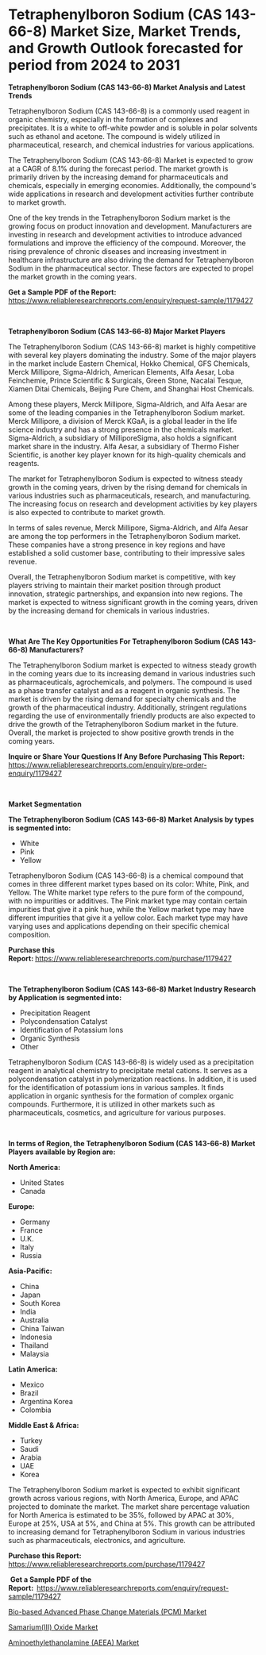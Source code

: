 <p><h1>Tetraphenylboron Sodium (CAS 143-66-8) Market Size, Market Trends, and Growth Outlook forecasted for period from 2024 to 2031</h1></p><p><strong>Tetraphenylboron Sodium (CAS 143-66-8) Market Analysis and Latest Trends</strong></p>
<p><p>Tetraphenylboron Sodium (CAS 143-66-8) is a commonly used reagent in organic chemistry, especially in the formation of complexes and precipitates. It is a white to off-white powder and is soluble in polar solvents such as ethanol and acetone. The compound is widely utilized in pharmaceutical, research, and chemical industries for various applications.</p><p>The Tetraphenylboron Sodium (CAS 143-66-8) Market is expected to grow at a CAGR of 8.1% during the forecast period. The market growth is primarily driven by the increasing demand for pharmaceuticals and chemicals, especially in emerging economies. Additionally, the compound's wide applications in research and development activities further contribute to market growth.</p><p>One of the key trends in the Tetraphenylboron Sodium market is the growing focus on product innovation and development. Manufacturers are investing in research and development activities to introduce advanced formulations and improve the efficiency of the compound. Moreover, the rising prevalence of chronic diseases and increasing investment in healthcare infrastructure are also driving the demand for Tetraphenylboron Sodium in the pharmaceutical sector. These factors are expected to propel the market growth in the coming years.</p></p>
<p><strong>Get a Sample PDF of the Report:&nbsp;</strong> <a href="https://www.reliableresearchreports.com/enquiry/request-sample/1179427">https://www.reliableresearchreports.com/enquiry/request-sample/1179427</a></p>
<p>&nbsp;</p>
<p><strong>Tetraphenylboron Sodium (CAS 143-66-8) Major Market Players</strong></p>
<p><p>The Tetraphenylboron Sodium (CAS 143-66-8) market is highly competitive with several key players dominating the industry. Some of the major players in the market include Eastern Chemical, Hokko Chemical, GFS Chemicals, Merck Millipore, Sigma-Aldrich, American Elements, Alfa Aesar, Loba Feinchemie, Prince Scientific & Surgicals, Green Stone, Nacalai Tesque, Xiamen Ditai Chemicals, Beijing Pure Chem, and Shanghai Host Chemicals.</p><p>Among these players, Merck Millipore, Sigma-Aldrich, and Alfa Aesar are some of the leading companies in the Tetraphenylboron Sodium market. Merck Millipore, a division of Merck KGaA, is a global leader in the life science industry and has a strong presence in the chemicals market. Sigma-Aldrich, a subsidiary of MilliporeSigma, also holds a significant market share in the industry. Alfa Aesar, a subsidiary of Thermo Fisher Scientific, is another key player known for its high-quality chemicals and reagents.</p><p>The market for Tetraphenylboron Sodium is expected to witness steady growth in the coming years, driven by the rising demand for chemicals in various industries such as pharmaceuticals, research, and manufacturing. The increasing focus on research and development activities by key players is also expected to contribute to market growth.</p><p>In terms of sales revenue, Merck Millipore, Sigma-Aldrich, and Alfa Aesar are among the top performers in the Tetraphenylboron Sodium market. These companies have a strong presence in key regions and have established a solid customer base, contributing to their impressive sales revenue.</p><p>Overall, the Tetraphenylboron Sodium market is competitive, with key players striving to maintain their market position through product innovation, strategic partnerships, and expansion into new regions. The market is expected to witness significant growth in the coming years, driven by the increasing demand for chemicals in various industries.</p></p>
<p>&nbsp;</p>
<p><strong>What Are The Key Opportunities For Tetraphenylboron Sodium (CAS 143-66-8) Manufacturers?</strong></p>
<p><p>The Tetraphenylboron Sodium market is expected to witness steady growth in the coming years due to its increasing demand in various industries such as pharmaceuticals, agrochemicals, and polymers. The compound is used as a phase transfer catalyst and as a reagent in organic synthesis. The market is driven by the rising demand for specialty chemicals and the growth of the pharmaceutical industry. Additionally, stringent regulations regarding the use of environmentally friendly products are also expected to drive the growth of the Tetraphenylboron Sodium market in the future. Overall, the market is projected to show positive growth trends in the coming years.</p></p>
<p><strong>Inquire or Share Your Questions If Any Before Purchasing This Report:</strong> <a href="https://www.reliableresearchreports.com/enquiry/pre-order-enquiry/1179427">https://www.reliableresearchreports.com/enquiry/pre-order-enquiry/1179427</a></p>
<p>&nbsp;</p>
<p><strong>Market Segmentation</strong></p>
<p><strong>The Tetraphenylboron Sodium (CAS 143-66-8) Market Analysis by types is segmented into:</strong></p>
<p><ul><li>White</li><li>Pink</li><li>Yellow</li></ul></p>
<p><p>Tetraphenylboron Sodium (CAS 143-66-8) is a chemical compound that comes in three different market types based on its color: White, Pink, and Yellow. The White market type refers to the pure form of the compound, with no impurities or additives. The Pink market type may contain certain impurities that give it a pink hue, while the Yellow market type may have different impurities that give it a yellow color. Each market type may have varying uses and applications depending on their specific chemical composition.</p></p>
<p><strong>Purchase this Report:&nbsp;</strong><a href="https://www.reliableresearchreports.com/purchase/1179427">https://www.reliableresearchreports.com/purchase/1179427</a></p>
<p>&nbsp;</p>
<p><strong>The Tetraphenylboron Sodium (CAS 143-66-8) Market Industry Research by Application is segmented into:</strong></p>
<p><ul><li>Precipitation Reagent</li><li>Polycondensation Catalyst</li><li>Identification of Potassium Ions</li><li>Organic Synthesis</li><li>Other</li></ul></p>
<p><p>Tetraphenylboron Sodium (CAS 143-66-8) is widely used as a precipitation reagent in analytical chemistry to precipitate metal cations. It serves as a polycondensation catalyst in polymerization reactions. In addition, it is used for the identification of potassium ions in various samples. It finds application in organic synthesis for the formation of complex organic compounds. Furthermore, it is utilized in other markets such as pharmaceuticals, cosmetics, and agriculture for various purposes.</p></p>
<p>&nbsp;</p>
<p><strong>In terms of Region, the Tetraphenylboron Sodium (CAS 143-66-8) Market Players available by Region are:</strong></p>
<p>
    <p> <strong> North America: </strong>
        <ul>
            <li>United States</li>
            <li>Canada</li>
        </ul>
        </p> 
    <p> <strong> Europe: </strong>
        <ul>
            <li>Germany</li>
            <li>France</li>
            <li>U.K.</li>
            <li>Italy</li>
            <li>Russia</li>
        </ul>
        </p> 
    <p> <strong> Asia-Pacific: </strong>
        <ul>
            <li>China</li>
            <li>Japan</li>
            <li>South Korea</li>
            <li>India</li>
            <li>Australia</li>
            <li>China Taiwan</li>
            <li>Indonesia</li>
            <li>Thailand</li>
            <li>Malaysia</li>
        </ul>
        </p> 
    <p> <strong> Latin America: </strong>
        <ul>
            <li>Mexico</li>
            <li>Brazil</li>
            <li>Argentina Korea</li>
            <li>Colombia</li>
        </ul>
        </p> 
    <p> <strong> Middle East & Africa: </strong>
        <ul>
            <li>Turkey</li>
            <li>Saudi</li>
            <li>Arabia</li>
            <li>UAE</li>
            <li>Korea</li>
        </ul>
    </p>
    </p>
<p><p>The Tetraphenylboron Sodium market is expected to exhibit significant growth across various regions, with North America, Europe, and APAC projected to dominate the market. The market share percentage valuation for North America is estimated to be 35%, followed by APAC at 30%, Europe at 25%, USA at 5%, and China at 5%. This growth can be attributed to increasing demand for Tetraphenylboron Sodium in various industries such as pharmaceuticals, electronics, and agriculture.</p></p>
<p><strong>Purchase this Report: </strong><a href="https://www.reliableresearchreports.com/purchase/1179427">https://www.reliableresearchreports.com/purchase/1179427</a></p>
<p>&nbsp;<strong>Get a Sample PDF of the Report:&nbsp;&nbsp;</strong><a href="https://www.reliableresearchreports.com/enquiry/request-sample/1179427">https://www.reliableresearchreports.com/enquiry/request-sample/1179427</a></p>
<p><strong></strong></p>
<p><p><a href="https://github.com/wusalecollins540tpqoz/Market-Research-Report-List-1/blob/main/bio-based-advanced-phase-change-materials-pcm-market.md">Bio-based Advanced Phase Change Materials (PCM) Market</a></p><p><a href="https://github.com/pjcfca/Market-Research-Report-List-1/blob/main/samariumiii-oxide-market.md">Samarium(III) Oxide Market</a></p><p><a href="https://github.com/kathiaseamanalvaradovlprc2h/Market-Research-Report-List-1/blob/main/aminoethylethanolamine-aeea-market.md">Aminoethylethanolamine (AEEA) Market</a></p></p>